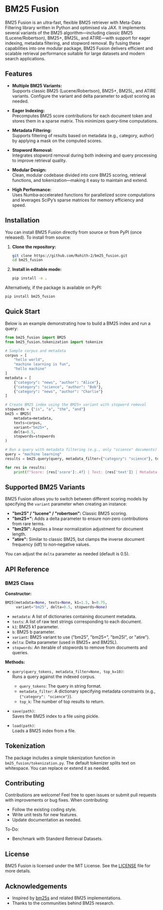 # BM25 Fusion

BM25 Fusion is an ultra‑fast, flexible BM25 retriever with Meta-Data Filtering library written in Python and optimised via JAX. It implements several variants of the BM25 algorithm—including classic BM25 (Lucene/Robertson), BM25+, BM25L, and ATIRE—with support for eager indexing, metadata filtering, and stopword removal. By fusing these capabilities into one modular package, BM25 Fusion delivers efficient and scalable retrieval performance suitable for large datasets and modern search applications.

## Features

- **Multiple BM25 Variants:**  
  Supports classic BM25 (Lucene/Robertson), BM25+, BM25L, and ATIRE variants. Configure the variant and delta parameter to adjust scoring as needed.

- **Eager Indexing:**  
  Precomputes BM25 score contributions for each document token and stores them in a sparse matrix. This minimizes query-time computations.

- **Metadata Filtering:**  
  Supports filtering of results based on metadata (e.g., category, author) by applying a mask on the computed scores.

- **Stopword Removal:**  
  Integrates stopword removal during both indexing and query processing to improve retrieval quality.

- **Modular Design:**  
  Clean, modular codebase divided into core BM25 scoring, retrieval functions, and tokenization—making it easy to maintain and extend.

- **High Performance:**  
  Uses Numba‑accelerated functions for parallelized score computations and leverages SciPy’s sparse matrices for memory efficiency and speed.

## Installation

You can install BM25 Fusion directly from source or from PyPI (once released). To install from source:

1. **Clone the repository:**

   ```bash
   git clone https://github.com/Rohith-2/bm25_fusion.git
   cd bm25_fusion
   ```

2. **Install in editable mode:**

   ```bash
   pip install -e .
   ```

Alternatively, if the package is available on PyPI:

```bash
pip install bm25_fusion
```

## Quick Start

Below is an example demonstrating how to build a BM25 index and run a query:

```python
from bm25_fusion import BM25
from bm25_fusion.tokenization import tokenize

# Sample corpus and metadata
corpus = [
    "hello world",
    "machine learning is fun",
    "hello machine"
]
metadata = [
    {"category": "news", "author": "Alice"},
    {"category": "science", "author": "Bob"},
    {"category": "news", "author": "Charlie"}
]

# Create BM25 index using the BM25+ variant with stopword removal
stopwords = {"is", "a", "the", "and"}
bm25 = BM25(
    metadata=metadata,
    texts=corpus,
    variant="bm25+",
    delta=0.5,
    stopwords=stopwords
)

# Run a query with metadata filtering (e.g., only "science" documents)
query = "machine learning"
results = bm25.query(query, metadata_filter={"category": "science"}, top_k=2)

for res in results:
    print(f"Score: {res['score']:.4f} | Text: {res['text']} | Metadata: {res}")
```

## Supported BM25 Variants

BM25 Fusion allows you to switch between different scoring models by specifying the `variant` parameter when creating an instance:

- **"bm25" / "lucene" / "robertson":** Classic BM25 scoring.
- **"bm25+":** Adds a delta parameter to ensure non‑zero contributions from rare terms.
- **"bm25l":** Applies a linear normalization adjustment for document length.
- **"atire":** Similar to classic BM25, but clamps the inverse document frequency (idf) to non‑negative values.

You can adjust the `delta` parameter as needed (default is 0.5).

## API Reference

### BM25 Class

**Constructor:**

```python
BM25(metadata=None, texts=None, k1=1.5, b=0.75,
     variant="bm25", delta=0.5, stopwords=None)
```

- `metadata`: A list of dictionaries containing document metadata.
- `texts`: A list of raw text strings corresponding to each document.
- `k1`: BM25 k1 parameter.
- `b`: BM25 b parameter.
- `variant`: BM25 variant to use ("bm25", "bm25+", "bm25l", or "atire").
- `delta`: Delta parameter (used in BM25+ and BM25L).
- `stopwords`: An iterable of stopwords to remove from documents and queries.

**Methods:**

- `query(query_tokens, metadata_filter=None, top_k=10)`:  
  Runs a query against the indexed corpus.
  - `query_tokens`: The query in string format.
  - `metadata_filter`: A dictionary specifying metadata constraints (e.g., `{"category": "science"}`).
  - `top_k`: The number of top results to return.
  
- `save(path)`:  
  Saves the BM25 index to a file using pickle.

- `load(path)`:  
  Loads a BM25 index from a file.

## Tokenization

The package includes a simple tokenization function in `bm25_fusion/tokenization.py`. The default tokenizer splits text on whitespace. You can replace or extend it as needed.

## Contributing

Contributions are welcome! Feel free to open issues or submit pull requests with improvements or bug fixes. When contributing:
- Follow the existing coding style.
- Write unit tests for new features.
- Update documentation as needed.

To-Do:
- Benchmark with Standerd Retrieval Datasets.

## License

BM25 Fusion is licensed under the MIT License. See the [LICENSE](LICENSE) file for more details.

## Acknowledgements

- Inspired by [bm25s](https://github.com/xhluca/bm25s) and related BM25 implementations.
- Thanks to the communities behind BM25 research.

